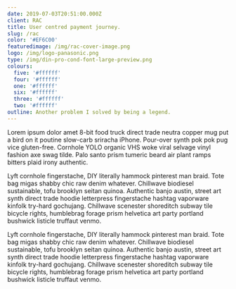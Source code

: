 ```yaml
---
date: 2019-07-03T20:51:00.000Z
client: RAC
title: User centred payment journey.
slug: /rac
color: '#EF6C00'
featuredimage: /img/rac-cover-image.png
logo: /img/logo-panasonic.png
type: /img/din-pro-cond-font-large-preview.png
colours:
  five: '#ffffff'
  four: '#ffffff'
  one: '#ffffff'
  six: '#ffffff'
  three: '#ffffff'
  two: '#ffffff'
outline: Another problem I solved by being a legend.
---
```

Lorem ipsum dolor amet 8-bit food truck direct trade neutra copper mug put a bird on it poutine slow-carb sriracha iPhone. Pour-over synth pok pok pug vice gluten-free. Cornhole YOLO organic VHS woke viral selvage vinyl fashion axe swag tilde. Palo santo prism tumeric beard air plant ramps bitters plaid irony authentic.



Lyft cornhole fingerstache, DIY literally hammock pinterest man braid. Tote bag migas shabby chic raw denim whatever. Chillwave biodiesel sustainable, tofu brooklyn seitan quinoa. Authentic banjo austin, street art synth direct trade hoodie letterpress fingerstache hashtag vaporware kinfolk try-hard gochujang. Chillwave scenester shoreditch subway tile bicycle rights, humblebrag forage prism helvetica art party portland bushwick listicle truffaut venmo.



Lyft cornhole fingerstache, DIY literally hammock pinterest man braid. Tote bag migas shabby chic raw denim whatever. Chillwave biodiesel sustainable, tofu brooklyn seitan quinoa. Authentic banjo austin, street art synth direct trade hoodie letterpress fingerstache hashtag vaporware kinfolk try-hard gochujang. Chillwave scenester shoreditch subway tile bicycle rights, humblebrag forage prism helvetica art party portland bushwick listicle truffaut venmo.
